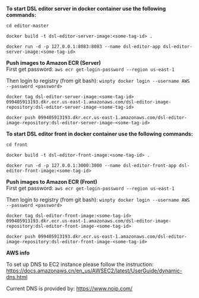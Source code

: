 **To start DSL editor server in docker container use the following commands:** 

```cd editor-master```

```docker build -t dsl-editor-server-image:<some-tag-id> .```

```docker run -d -p 127.0.0.1:8083:8083 --name dsl-editor-app dsl-editor-server-image:<some-tag-id>```

**Push images to Amazon ECR (Server)**  
First get password: 
```aws ecr get-login-password --region us-east-1```

Then login to registry (from git bash): 
```winpty docker login --username AWS --password <password>```

```docker tag dsl-editor-server-image:<some-tag-id> 099405913193.dkr.ecr.us-east-1.amazonaws.com/dsl-editor-image-repository:dsl-editor-server-image-<some-tag-id>```

```docker push 099405913193.dkr.ecr.us-east-1.amazonaws.com/dsl-editor-image-repository:dsl-editor-server-image-<some-tag-id>```

**To start DSL editor front in docker container use the following commands:** 

```cd front```

```docker build -t dsl-editor-front-image:<some-tag-id> .```

```docker run -d -p 127.0.0.1:3000:3000 --name dsl-editor-front-app dsl-editor-front-image:<some-tag-id>```

**Push images to Amazon ECR (Front)**  
First get password: 
```aws ecr get-login-password --region us-east-1```

Then login to registry (from git bash): 
```winpty docker login --username AWS --password <password>```

```docker tag dsl-editor-front-image:<some-tag-id> 099405913193.dkr.ecr.us-east-1.amazonaws.com/dsl-editor-image-repository:dsl-editor-front-image-<some-tag-id>```

```docker push 099405913193.dkr.ecr.us-east-1.amazonaws.com/dsl-editor-image-repository:dsl-editor-front-image-<some-tag-id>```

**AWS info**

To set up DNS to EC2 instance please follow the instruction:
https://docs.amazonaws.cn/en_us/AWSEC2/latest/UserGuide/dynamic-dns.html

Current DNS is provided by:
https://www.noip.com/
